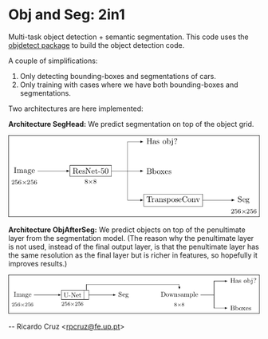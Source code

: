 # Obj and Seg: 2in1

Multi-task object detection + semantic segmentation. This code uses the [objdetect package](https://github.com/rpmcruz/objdetect) to build the object detection code.

A couple of simplifications:
1. Only detecting bounding-boxes and segmentations of cars.
2. Only training with cases where we have both bounding-boxes and segmentations.

Two architectures are here implemented:

**Architecture SegHead:** We predict segmentation on top of the object grid.

![](doc/seg-head.png)

**Architecture ObjAfterSeg:** We predict objects on top of the penultimate layer from the segmentation model. (The reason why the penultimate layer is not used, instead of the final output layer, is that the penultimate layer has the same resolution as the final layer but is richer in features, so hopefully it improves results.)

![](doc/obj-after-seg.png)

-- Ricardo Cruz &lt;rpcruz@fe.up.pt&gt;
